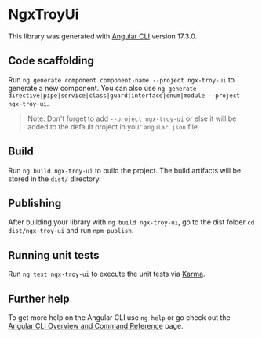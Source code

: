 # NgxTroyUi

This library was generated with [Angular CLI](https://github.com/angular/angular-cli) version 17.3.0.

## Code scaffolding

Run `ng generate component component-name --project ngx-troy-ui` to generate a new component. You can also use `ng generate directive|pipe|service|class|guard|interface|enum|module --project ngx-troy-ui`.
> Note: Don't forget to add `--project ngx-troy-ui` or else it will be added to the default project in your `angular.json` file. 

## Build

Run `ng build ngx-troy-ui` to build the project. The build artifacts will be stored in the `dist/` directory.

## Publishing

After building your library with `ng build ngx-troy-ui`, go to the dist folder `cd dist/ngx-troy-ui` and run `npm publish`.

## Running unit tests

Run `ng test ngx-troy-ui` to execute the unit tests via [Karma](https://karma-runner.github.io).

## Further help

To get more help on the Angular CLI use `ng help` or go check out the [Angular CLI Overview and Command Reference](https://angular.io/cli) page.
